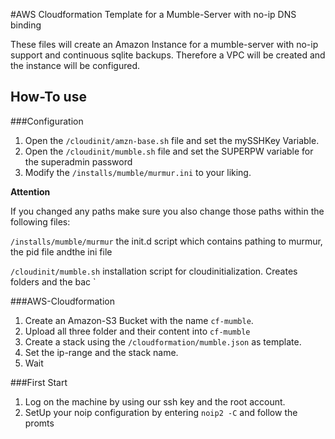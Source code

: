 #AWS Cloudformation Template for a Mumble-Server with no-ip DNS binding

These files will create an Amazon Instance for a mumble-server with no-ip support and continuous sqlite backups.
Therefore a VPC will be created and the instance will be configured.

## How-To use

###Configuration
1. Open the `/cloudinit/amzn-base.sh` file and set the mySSHKey Variable.
2. Open the `/cloudinit/mumble.sh` file and set the SUPERPW variable for the superadmin password
3. Modify the `/installs/mumble/murmur.ini` to your liking. 

**Attention**

If you changed any paths make sure you also change those paths within the following files:

`/installs/mumble/murmur` the init.d script which contains pathing to murmur, the pid file andthe ini file

`/cloudinit/mumble.sh` installation script for cloudinitialization. Creates folders and the bac
`

###AWS-Cloudformation

1. Create an Amazon-S3 Bucket with the name `cf-mumble`.
2. Upload all three folder and their content into `cf-mumble`
3. Create a stack using the `/cloudformation/mumble.json` as template. 
4. Set the ip-range and the stack name.
5. Wait

###First Start
1. Log on the machine by using our ssh key and the root account.
2. SetUp your noip configuration by entering `noip2 -C` and follow the promts



